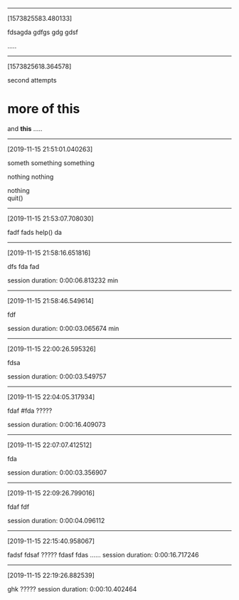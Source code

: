 ***
[1573825583.480133]

fdsagda
gdfgs
gdg
gdsf

.....
***
[1573825618.364578]

second attempts
# more of this
and **this**
.....
***
[2019-11-15 21:51:01.040263]

someth
something something

nothing nothing


nothing   
quit()
***
[2019-11-15 21:53:07.708030]

fadf
fads
help()
da

***
[2019-11-15 21:58:16.651816]

dfs
fda
fad


 session duration: 0:00:06.813232 min
***
[2019-11-15 21:58:46.549614]

fdf

 session duration: 0:00:03.065674 min
***
[2019-11-15 22:00:26.595326]

fdsa

 session duration: 0:00:03.549757
***
[2019-11-15 22:04:05.317934]

fdaf
#fda
?????

 session duration: 0:00:16.409073
***
[2019-11-15 22:07:07.412512]

fda

 session duration: 0:00:03.356907
***
[2019-11-15 22:09:26.799016]

fdaf
fdf

 session duration: 0:00:04.096112
***
[2019-11-15 22:15:40.958067]

fadsf
fdsaf
?????
fdasf
fdas
......
session duration: 0:00:16.717246
***
[2019-11-15 22:19:26.882539]

ghk
?????
session duration: 0:00:10.402464
